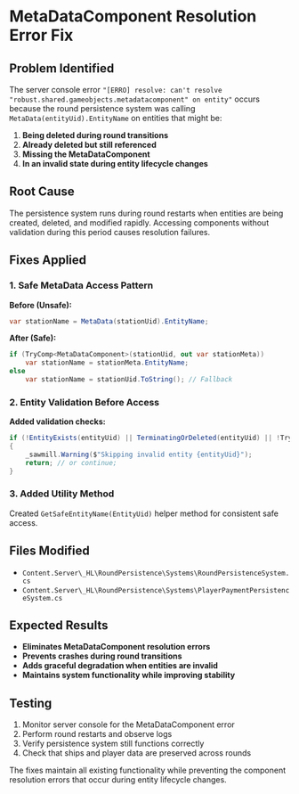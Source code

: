 # MetaDataComponent Resolution Error Fix

## Problem Identified
The server console error `"[ERRO] resolve: can't resolve "robust.shared.gameobjects.metadatacomponent" on entity"` occurs because the round persistence system was calling `MetaData(entityUid).EntityName` on entities that might be:

1. **Being deleted during round transitions**
2. **Already deleted but still referenced**
3. **Missing the MetaDataComponent**
4. **In an invalid state during entity lifecycle changes**

## Root Cause
The persistence system runs during round restarts when entities are being created, deleted, and modified rapidly. Accessing components without validation during this period causes resolution failures.

## Fixes Applied

### 1. Safe MetaData Access Pattern
**Before (Unsafe):**
```csharp
var stationName = MetaData(stationUid).EntityName;
```

**After (Safe):**
```csharp
if (TryComp<MetaDataComponent>(stationUid, out var stationMeta))
    var stationName = stationMeta.EntityName;
else
    var stationName = stationUid.ToString(); // Fallback
```

### 2. Entity Validation Before Access
**Added validation checks:**
```csharp
if (!EntityExists(entityUid) || TerminatingOrDeleted(entityUid) || !TryComp<MetaDataComponent>(entityUid, out var meta))
{
    _sawmill.Warning($"Skipping invalid entity {entityUid}");
    return; // or continue;
}
```

### 3. Added Utility Method
Created `GetSafeEntityName(EntityUid)` helper method for consistent safe access.

## Files Modified
- `Content.Server\_HL\RoundPersistence\Systems\RoundPersistenceSystem.cs`
- `Content.Server\_HL\RoundPersistence\Systems\PlayerPaymentPersistenceSystem.cs`

## Expected Results
- **Eliminates MetaDataComponent resolution errors**
- **Prevents crashes during round transitions**
- **Adds graceful degradation when entities are invalid**
- **Maintains system functionality while improving stability**

## Testing
1. Monitor server console for the MetaDataComponent error
2. Perform round restarts and observe logs
3. Verify persistence system still functions correctly
4. Check that ships and player data are preserved across rounds

The fixes maintain all existing functionality while preventing the component resolution errors that occur during entity lifecycle changes.
